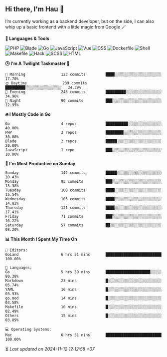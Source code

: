 ## Hi there, I'm Hau 👋
I’m currently working as a backend developer, but on the side, I can also whip up a basic frontend with a little magic from Google 🪄

<!--START_SECTION:readme-stats-->
**💬 Languages & Tools**

![PHP](https://img.shields.io/badge/PHP-63.61%25-4F5D95?&logo=PHP&labelColor=151b23)
![Blade](https://img.shields.io/badge/Blade-25.68%25-f7523f?&logo=Blade&labelColor=151b23)
![Go](https://img.shields.io/badge/Go-06.52%25-00ADD8?&logo=Go&labelColor=151b23)
![JavaScript](https://img.shields.io/badge/JavaScript-02.34%25-f1e05a?&logo=JavaScript&labelColor=151b23)
![Vue](https://img.shields.io/badge/Vue-01.18%25-41b883?&logo=Vue&labelColor=151b23)
![CSS](https://img.shields.io/badge/CSS-00.28%25-563d7c?&logo=CSS&labelColor=151b23)
![Dockerfile](https://img.shields.io/badge/Dockerfile-00.12%25-384d54?&logo=Dockerfile&labelColor=151b23)
![Shell](https://img.shields.io/badge/Shell-00.09%25-89e051?&logo=Shell&labelColor=151b23)
![Makefile](https://img.shields.io/badge/Makefile-00.07%25-427819?&logo=Makefile&labelColor=151b23)
![Hack](https://img.shields.io/badge/Hack-00.07%25-878787?&logo=Hack&labelColor=151b23)
![SCSS](https://img.shields.io/badge/SCSS-00.02%25-c6538c?&logo=SCSS&labelColor=151b23)
![HTML](https://img.shields.io/badge/HTML-00.01%25-e34c26?&logo=HTML&labelColor=151b23)


**🕒 I'm A Twilight Taskmaster 🌆**

```text
🌅 Morning                123 commits         ████░░░░░░░░░░░░░░░░░░░░░   17.70%
🌞 Daytime                239 commits         █████████░░░░░░░░░░░░░░░░   34.39%
🌆 Evening                243 commits         █████████░░░░░░░░░░░░░░░░   34.96%
🌙 Night                  90 commits          ███░░░░░░░░░░░░░░░░░░░░░░   12.95%
```

**🔥 I Mostly Code in Go**

```text
Go                       4 repos             ██████████░░░░░░░░░░░░░░░   40.00%
PHP                      3 repos             ████████░░░░░░░░░░░░░░░░░   30.00%
Blade                    2 repos             █████░░░░░░░░░░░░░░░░░░░░   20.00%
JavaScript               1 repo              ███░░░░░░░░░░░░░░░░░░░░░░   10.00%
```

**📅 I'm Most Productive on Sunday**

```text
Sunday                   142 commits         █████░░░░░░░░░░░░░░░░░░░░   20.43%
Monday                   93 commits          ███░░░░░░░░░░░░░░░░░░░░░░   13.38%
Tuesday                  108 commits         ████░░░░░░░░░░░░░░░░░░░░░   15.54%
Wednesday                103 commits         ████░░░░░░░░░░░░░░░░░░░░░   14.82%
Thursday                 121 commits         ████░░░░░░░░░░░░░░░░░░░░░   17.41%
Friday                   71 commits          ███░░░░░░░░░░░░░░░░░░░░░░   10.22%
Saturday                 57 commits          ██░░░░░░░░░░░░░░░░░░░░░░░   08.20%
```

**📊 This Month I Spent My Time On**

```text
📝 Editors:
GoLand                   6 hrs 51 mins       █████████████████████████   100.00%

💬 Languages:
Go                       5 hrs 30 mins       ████████████████████░░░░░   80.38%
Markdown                 23 mins             █░░░░░░░░░░░░░░░░░░░░░░░░   05.74%
YAML                     16 mins             █░░░░░░░░░░░░░░░░░░░░░░░░   03.93%
go.mod                   14 mins             █░░░░░░░░░░░░░░░░░░░░░░░░   03.58%
Makefile                 10 mins             █░░░░░░░░░░░░░░░░░░░░░░░░   02.49%
Others                   15 mins             █░░░░░░░░░░░░░░░░░░░░░░░░   03.89%

💻 Operating Systems:
Mac                      6 hrs 51 mins       █████████████████████████   100.00%
```



⏳ *Last updated on 2024-11-12 12:12:58 +07*
<!--END_SECTION:readme-stats-->
